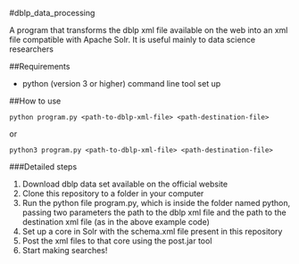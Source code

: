 #dblp_data_processing

A program that transforms the dblp xml file available on the web into an xml file compatible with Apache Solr. It is useful mainly to data science researchers

##Requirements

* python (version 3 or higher) command line tool set up

##How to use

```
python program.py <path-to-dblp-xml-file> <path-destination-file>
```
or
```
python3 program.py <path-to-dblp-xml-file> <path-destination-file>
```

###Detailed steps
1. Download dblp data set available on the official website
2. Clone this repository to a folder in your computer
3. Run the python file program.py, which is inside the folder named python, passing two parameters the path to the dblp xml file and the path to the destination xml file (as in the above example code)
4. Set up a core in Solr with the schema.xml file present in this repository
5. Post the xml files to that core using the post.jar tool
6. Start making searches!
